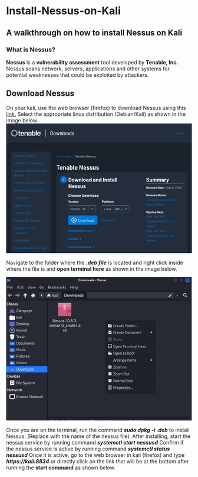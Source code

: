 # Install-Nessus-on-Kali

<h2>A walkthrough on how to install Nessus on Kali</h2>

<h3>What is Nessus?</h3>

<b>Nessus</b> is a <b>vulnerability assessment</b> tool developed by <b>Tenable, Inc.</b>
Nessus scans network, servers, applications and other systems for potential weaknesses that could be exploited by attackers.


<h2>Download Nessus</h2>
On your kali, use the web browser (firefox) to download Nessus using this <a href="https://www.tenable.com/downloads/nessus"=blank>link.</a>
Select the appropriate linux distribution (Debian/Kali) as shown in the image below.


<img src="Folder/Pic 1.jpg">

Navigate to the folder where the <strong><i>.deb file</i></strong> is located and right click inside where the file is and <b>open terminal here</b> as shown in the image below.


<img src="Folder/Pic 2.jpg">


Once you are on the terminal, run the command <b><i>sudo dpkg -i <filename>.deb</i></b> to install Nessus. (Replace <filename> with the name of the nessus file).
After installing, start the nessus service by running command <b><i>systemctl start nessusd</i></b>
Confirm if the nessus service is active by running command <b><i>systemctl status nessusd</i></b>
Once it is active, go to the web browser in kali (firefox) and type <b><i>https://kali:8834</i></b> or directly click on the link that will be at the bottom after running the <b>start command</b> as shown below.


